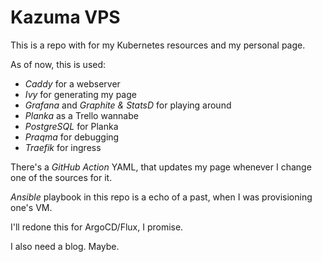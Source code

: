 # Kazuma VPS

This is a repo with for my Kubernetes resources and my personal page.

As of now, this is used:

- *Caddy* for a webserver
- *Ivy* for generating my page
- *Grafana* and *Graphite & StatsD* for playing around
- *Planka* as a Trello wannabe
- *PostgreSQL* for Planka
- *Praqma* for debugging
- *Traefik* for ingress

There's a *GitHub Action* YAML, that updates my page whenever I change one of the sources for it.

*Ansible* playbook in this repo is a echo of a past, when I was provisioning one's VM.

I'll redone this for ArgoCD/Flux, I promise.

I also need a blog. Maybe.
